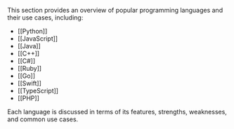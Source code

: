 This section provides an overview of popular programming languages and their use cases, including:

- [[Python]]
- [[JavaScript]]
- [[Java]]
- [[C++]]
- [[C#]]
- [[Ruby]]
- [[Go]]
- [[Swift]]
- [[TypeScript]]
- [[PHP]]
  
Each language is discussed in terms of its features, strengths, weaknesses, and common use cases.